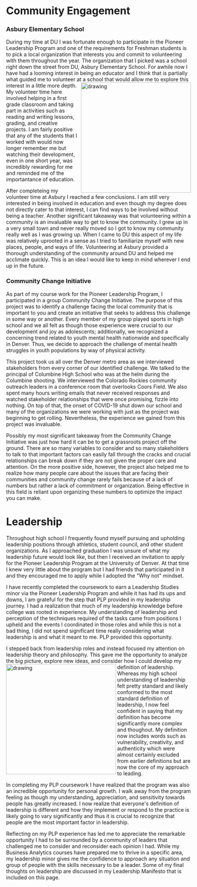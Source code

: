 # Community Engagement
### Asbury Elementary School

During my time at DU I was fortunate enough to participate in the Pioneer Leadership Program and one of the requirements for Freshman students is to pick a local organization that interests you and commit to volunteering with them throughout the year. The organization that I picked was a school right down the street from DU, Asbury Elementary School. For awhile now I have had a looming interest in being an educator and I think that is partially what guided me to volunteer at a school that would allow me to explore this interest in a little more depth. <img align = "right" src = "https://user-images.githubusercontent.com/98546888/161779438-f886e853-054d-46fd-8b03-1d109b40c77f.png" alt = "drawing" width = "300"/>My volunteer time here involved helping in a first grade classroom and taking part in activities such as reading and writing lessons, grading, and creative projects. I am fairly positive that any of the students that I worked with would now longer remember me but watching their development, even in one short year, was incredibly rewarding for me and reminded me of the importantance of education. 

After completeing my volunteer time at Asbury I reached a few conclusions. I am still very interested in being involved in education and even though my degree does not directly cater to that interest, I can find ways to be involved without being a teacher. Another significant takeaway was that volunteering within a community is an invaluable way to get to know the community. I grew up in a very small town and never really moved so I got to know my community really well as I was growing up. When I came to DU this aspect of my life was relatively uprooted in a sense as I tried to familiarize myself with new places, people, and ways of life. Volunteering at Asbury provided a thorough understanding of the community around DU and helped me acclimate quickly. This is an idea I would like to keep in mind wherever I end up in the future. 

### Community Change Initiative


As part of my course work for the Pioneer Leadership Program, I participated in a group Community Change Initiative. The purpose of this project was to identify a challenge facing the local community that is important to you and create an initiative that seeks to address this challenge in some way or another. Every member of my group played sports in high school and we all felt as though those experience were crucial to our development and joy as adolescents; additionally, we recognized a concerning trend related to youth mental health nationwide and specifically in Denver. Thus, we decide to approach the challenge of mental health struggles in youth populations by way of physical activity. 

This project took us all over the Denver metro area as we interviewed stakeholders from every corner of our identified challenge. We talked to the principal of Columbine High School who was at the helm during the Columbine shooting. We interviewed the Colorado Rockies community outreach leaders in a conference room that overlooks Coors Field. We also spent many hours writing emails that never received responses and watched stakeholder relationships that were once promising, fizzle into nothing. On top of that, the onset of COVID-19 shut down our school and many of the organizations we were working with just as the project was beginning to get rolling. Nevertheless, the experience we gained from this project was invaluable. 

Possibly my most significant takeaway from the Community Change Initiative was just how hard it can be to get a grassroots project off the ground. There are so many variables to consider and so many stakeholders to talk to that important factors can easily fall through the cracks and crucial relationships can break down if they are not given the proper care and attention. On the more positive side, however, the project also helped me to realize how many people care about the issues that are facing their communities and community change rarely fails because of a lack of numbers but rather a lack of commitment or organization. Being effective in this field is reliant upon organizing these numbers to optimize the impact you can make.

# Leadership

Throughout high school I frequently found myself pursuing and upholding leadership positions through athletics, student council, and other student organizations. As I approached graduation I was unsure of what my leadership future would look like, but then I received an invitation to apply for the Pioneer Leadership Program at the University of Denver. At that time I knew very little about the program but I had friends that participated in it and they encouraged me to apply while I adopted the "Why not" mindset. 

I have recently completed the coursework to earn a Leadership Studies minor via the Pioneer Leadership Program and while it has had its ups and downs, I am grateful for the step that PLP provided in my leadership journey. I had a realization that much of my leadership knowledge before college was rooted in experience. My understanding of leadership and perception of the techniques required of the tasks came from positions I upheld and the events I coordinated in those roles and while this is not a bad thing, I did not spend significant time really considering what leadership is and what it meant to me. PLP provided this opportunity. 

I stepped back from leadership roles and instead focused my attention on leadership theory and philosophy. This gave me the opportunity to analyze the big picture, explore new ideas, and consider how I could develop my definition of leadership. <img align = "left" src = "https://user-images.githubusercontent.com/98546888/161780231-41d0aa33-a76c-45a8-990c-debab4400338.jpeg" alt = "drawing" width = "300"/>Whereas my high school understanding of leadership felt pretty standard and likely conformed to the most standard definition of leadership, I now feel confident in saying that my definition has become significantly more complex and thoughout. My definition now includes words such as vulnerability, creativity, and authenticity which were almost certainly excluded from earlier definitions but are now the core of my approach to leading. 

In completing my PLP coursework I have realized that the program was also an incredible opportunity for personal growth. I walk away from the program feeling as though my understanding, appreciation, and sensitivity towards people has greatly increased. I now realize that everyone's definition of leadership is different and how they implement or respond to the practice is likely going to vary significantly and thus it is crucial to recognize that people are the most important factor in leadership. 

Reflecting on my PLP experience has led me to appreciate the remarkable opportunity I had to be surrounded by a community of leaders that challenged me to consider and reconsider each opinion I had. While my Business Analytics courses have prepared me to thrive in a specific area, my leadership minor gives me the confidence to approach any situation and group of people with the skills necessary to be a leader. Some of my final thoughts on leadership are discussed in my Leadership Manifesto that is included on this page.
